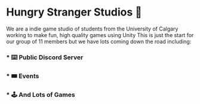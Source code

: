 # Hungry Stranger Studios 🥪
We are a indie game studio of students from the University of Calgary working to make fun, high quality games using Unity
This is just the start for our group of 11 members but we have lots coming down the road including:
### * ⌨️ Public Discord Server
### * 🎟 Events 
### * 🕹 And Lots of Games
